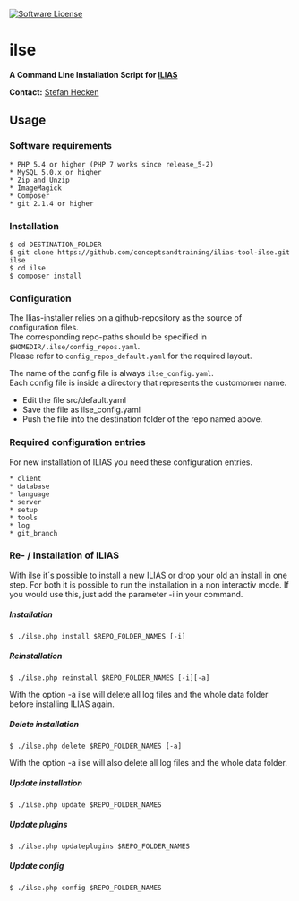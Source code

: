 [![Software License](https://img.shields.io/aur/license/yaourt.svg?style=round-square)](LICENSE.md)

# ilse
**A Command Line Installation Script for [ILIAS](https://github.com/ILIAS-eLearning/ILIAS)**

**Contact:** [Stefan Hecken](https://github.com/shecken)

## Usage
### Software requirements
```
* PHP 5.4 or higher (PHP 7 works since release_5-2)
* MySQL 5.0.x or higher
* Zip and Unzip
* ImageMagick
* Composer
* git 2.1.4 or higher
```
### Installation
```
$ cd DESTINATION_FOLDER
$ git clone https://github.com/conceptsandtraining/ilias-tool-ilse.git ilse
$ cd ilse
$ composer install
```

### Configuration
The Ilias-installer relies on a github-repository as the source of configuration files.  
The corresponding repo-paths should be specified in `$HOMEDIR/.ilse/config_repos.yaml`.  
Please refer to `config_repos_default.yaml` for the required layout.
   
The name of the config file is always `ilse_config.yaml`.  
Each config file is inside a directory that represents the customomer name.  

* Edit the file src/default.yaml
* Save the file as ilse_config.yaml
* Push the file into the destination folder of the repo named above.


### Required configuration entries
For new installation of ILIAS you need these configuration entries.
```
* client
* database
* language
* server
* setup
* tools
* log
* git_branch
```

### Re- / Installation of ILIAS
With ilse it´s possible to install a new ILIAS or drop your old an install in one step.
For both it is possible to run the installation in a non interactiv mode.
If you would use this, just add the parameter -i in your command.

##### Installation
```
$ ./ilse.php install $REPO_FOLDER_NAMES [-i]
```
##### Reinstallation
```
$ ./ilse.php reinstall $REPO_FOLDER_NAMES [-i][-a]
```
With the option -a ilse will delete all log files and the whole data folder before installing ILIAS again. 
##### Delete installation
```
$ ./ilse.php delete $REPO_FOLDER_NAMES [-a]
```
With the option -a ilse will also delete all log files and the whole data folder. 
##### Update installation
```
$ ./ilse.php update $REPO_FOLDER_NAMES
```
##### Update plugins
```
$ ./ilse.php updateplugins $REPO_FOLDER_NAMES
```
##### Update config
```
$ ./ilse.php config $REPO_FOLDER_NAMES
```